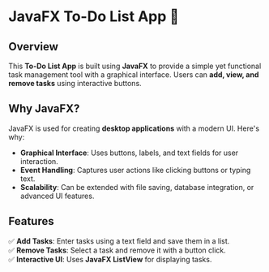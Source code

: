 
# JavaFX To-Do List App 📝

## Overview
This **To-Do List App** is built using **JavaFX** to provide a simple yet functional task management tool with a graphical interface. Users can **add, view, and remove tasks** using interactive buttons.

## Why JavaFX?
JavaFX is used for creating **desktop applications** with a modern UI. Here's why:
- **Graphical Interface**: Uses buttons, labels, and text fields for user interaction.
- **Event Handling**: Captures user actions like clicking buttons or typing text.
- **Scalability**: Can be extended with file saving, database integration, or advanced UI features.

## Features
✅ **Add Tasks**: Enter tasks using a text field and save them in a list.  
✅ **Remove Tasks**: Select a task and remove it with a button click.  
✅ **Interactive UI**: Uses **JavaFX ListView** for displaying tasks.  

